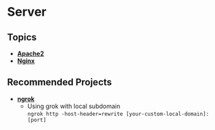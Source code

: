 # Server

## Topics

* ****[**Apache2**](apache2/)****
* ****[**Nginx**](nginx/)****

## Recommended Projects

* ****[**ngrok**](https://ngrok.com/)****
  * Using grok with local subdomain\
    `ngrok http -host-header=rewrite [your-custom-local-domain]:[port]`
